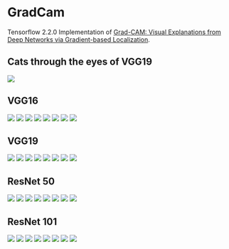 # GradCam

Tensorflow 2.2.0 Implementation of [Grad-CAM: Visual Explanations from Deep Networks
via Gradient-based Localization](https://arxiv.org/pdf/1610.02391.pdf).

## Cats through the eyes of VGG19

<img src="./assets/cat_vgg19.gif">

## VGG16

![](./assets/plots/cat_vgg16.png)
![](./assets/plots/dog_vgg16.png)
![](./assets/plots/hare_vgg16.png)
![](./assets/plots/mosque_vgg16.png)
![](./assets/plots/mushroom_vgg16.png)
![](./assets/plots/rifle_vgg16.png)
![](./assets/plots/teapot_vgg16.png)
![](./assets/plots/vulture_vgg16.png)

## VGG19

![](./assets/plots/cat_vgg19.png)
![](./assets/plots/dog_vgg19.png)
![](./assets/plots/hare_vgg19.png)
![](./assets/plots/mosque_vgg19.png)
![](./assets/plots/mushroom_vgg19.png)
![](./assets/plots/rifle_vgg19.png)
![](./assets/plots/teapot_vgg19.png)
![](./assets/plots/vulture_vgg19.png)

## ResNet 50

![](./assets/plots/cat_resnet50.png)
![](./assets/plots/dog_resnet50.png)
![](./assets/plots/hare_resnet50.png)
![](./assets/plots/mosque_resnet50.png)
![](./assets/plots/mushroom_resnet50.png)
![](./assets/plots/rifle_resnet50.png)
![](./assets/plots/teapot_resnet50.png)
![](./assets/plots/vulture_resnet50.png)

## ResNet 101

![](./assets/plots/cat_resnet101.png)
![](./assets/plots/dog_resnet101.png)
![](./assets/plots/hare_resnet101.png)
![](./assets/plots/mosque_resnet101.png)
![](./assets/plots/mushroom_resnet101.png)
![](./assets/plots/rifle_resnet101.png)
![](./assets/plots/teapot_resnet101.png)
![](./assets/plots/vulture_resnet101.png)